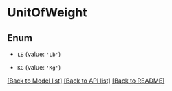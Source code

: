 # UnitOfWeight


## Enum

* `LB` (value: `'Lb'`)

* `KG` (value: `'Kg'`)

[[Back to Model list]](../README.md#documentation-for-models) [[Back to API list]](../README.md#documentation-for-api-endpoints) [[Back to README]](../README.md)


